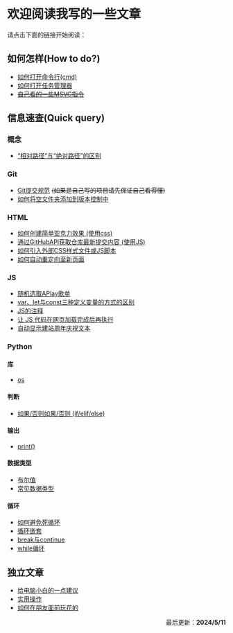 # 欢迎阅读我写的一些文章
请点击下面的链接开始阅读：

## 如何怎样(How to do?)
- [如何打开命令行(cmd)](https://duckduckstudio.github.io/Articles/如何怎样/如何打开命令提示符.html)
- [如何打开任务管理器](https://duckduckstudio.github.io/Articles/如何怎样/如何打开任务管理器.html)
- ~~[自己看的一些MSVC指令](https://duckduckstudio.github.io/Articles/如何怎样/MSVC部分指令)~~
            
## 信息速查(Quick query)
### 概念
- [“相对路径”与“绝对路径”的区别](https://duckduckstudio.github.io/Articles/信息速查/概念/“相对路径”与“绝对路径”的区别)

### Git
- [Git提交规范](https://duckduckstudio.github.io/Articles/信息速查/Git/Git提交规范) ~~(如果是自己写的项目请先保证自己看得懂)~~
- [如何将空文件夹添加到版本控制中](https://duckduckstudio.github.io/Articles/信息速查/Git/跟踪空文件夹)

### HTML
- [如何创建简单亚克力效果 (使用css)](https://duckduckstudio.github.io/Articles/信息速查/html/如何创建简单亚克力效果)
- [通过GitHubAPI获取仓库最新提交内容 (使用JS)](https://duckduckstudio.github.io/Articles/信息速查/html/通过GitHubAPI获取仓库最新提交内容)
- [如何引入外部CSS样式文件或JS脚本](https://duckduckstudio.github.io/Articles/信息速查/html/如何引入外部css或js)
- [如何自动重定向至新页面](https://duckduckstudio.github.io/Articles/信息速查/html/自动重定向)

### JS
- [随机选取APlay歌单](https://duckduckstudio.github.io/Articles/信息速查/JS/随机歌单)
- [var、let与const三种定义变量的方式的区别](https://duckduckstudio.github.io/Articles/信息速查/JS/var、let与const)
- [JS的注释](https://duckduckstudio.github.io/Articles/信息速查/JS/关于注释)
- [让 JS 代码在网页加载完成后再执行](https://duckduckstudio.github.io/Articles/信息速查/JS/加载完成后再执行)
- [自动显示建站周年庆祝文本](https://duckduckstudio.github.io/Articles/信息速查/JS/自动显示建站周年庆祝文本)

### Python
#### 库
- [os](https://duckduckstudio.github.io/Articles/信息速查/Python/库/os模块/index)

#### 判断
- [如果/否则如果/否则 (if/elif/else)](https://duckduckstudio.github.io/Articles/信息速查/Python/判断/if_elif_else)

#### 输出
- [print()](https://duckduckstudio.github.io/Articles/信息速查/Python/输出/print())

#### 数据类型
- [布尔值](https://duckduckstudio.github.io/Articles/信息速查/Python/数据类型/布尔值)
- [常见数据类型](https://duckduckstudio.github.io/Articles/信息速查/Python/数据类型/数据类型)

#### 循环
- [如何避免死循环](https://duckduckstudio.github.io/Articles/信息速查/Python/循环/如何避免死循环)
- [循环嵌套](https://duckduckstudio.github.io/Articles/信息速查/Python/循环/循环嵌套)
- [break与continue](https://duckduckstudio.github.io/Articles/信息速查/Python/循环/break与continue)
- [while循环](https://duckduckstudio.github.io/Articles/信息速查/Python/循环/while)
## 独立文章
- [给电脑小白的一点建议](https://duckduckstudio.github.io/Articles/给电脑小白的一点建议)
- [实用操作](https://duckduckstudio.github.io/Articles/实用操作)
- [如何在朋友面前玩花的](https://duckduckstudio.github.io/Articles/想玩花的可以看这篇)

<div style="text-align: right;">
    <p>最后更新：<strong>2024/5/11</strong></p>
</div>